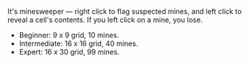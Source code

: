 It's minesweeper — right click to flag suspected mines, and left click to reveal a cell's contents. If you left click on a mine, you lose.

* Beginner: 9 x 9 grid, 10 mines.
* Intermediate: 16 x 16 grid, 40 mines.
* Expert: 16 x 30 grid, 99 mines.
